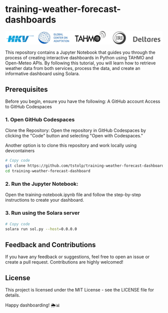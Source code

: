# training-weather-forecast-dashboards

![alt text](data/images/partners.svg)

This repository contains a Jupyter Notebook that guides you through the process of creating interactive dashboards in Python using TAHMO and Open-Meteo APIs. By following this tutorial, you will learn how to retrieve weather data from both services, process the data, and create an informative dashboard using Solara.

## Prerequisites
Before you begin, ensure you have the following:
A GitHub account
Access to GitHub Codespaces

### 1. Open GitHub Codespaces 
Clone the Repository:
Open the repository in GitHub Codespaces by clicking the "Code" button and selecting "Open with Codespaces."

Another option is to clone this repository and work locally using devcontainers
```bash
# Copy code
git clone https://github.com/tstolp/training-weather-forecast-dashboards.git
cd training-weather-forecast-dashboard
```

### 2. Run the Jupyter Notebook:
Open the training-notebook.ipynb file and follow the step-by-step instructions to create your dashboard.

### 3. Run using the Solara server
```bash
# Copy code
solara run sol.py --host=0.0.0.0
```

## Feedback and Contributions
If you have any feedback or suggestions, feel free to open an issue or create a pull request. Contributions are highly welcomed!

## License
This project is licensed under the MIT License - see the LICENSE file for details.

Happy dashboarding! 🌦️📊
